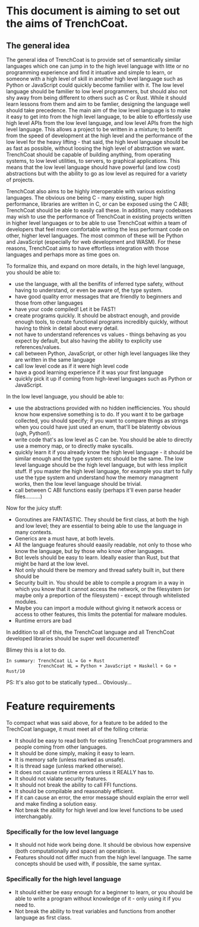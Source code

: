 # This document is aiming to set out the aims of TrenchCoat.

## The general idea

The general idea of TrenchCoat is to provide set of semantically similar languages which one can jump in to the high level language with litte or no programming experience and find it intuative and simple to learn, or someone with a high level of skill in another high level language such as Python or JavaScript could quickly become familier with it. The low level language should be familier to low level programmers, but should also not shy away from being different to others such as C or Rust. While it should learn lessons from them and aim to be famlier, designing the language well should take precedence. The main aim of the low level language is to make it easy to get into from the high level language, to be able to effortlessly use high level APIs from the low level language, and low level APIs from the high level language. This allows a project to be written in a mixture; to benifit from the speed of development at the high level and the performance of the low level for the heavy lifting - that said, the high level language should be as fast as possible, without loosing the high level of abstraction we want. TrenchCoat should be capable of building anything, from operating systems, to low level utilities, to servers, to graphical applications. This means that the low level language should have powerful (and low cost) abstractions but with the ability to go as low level as required for a variety of projects.

TrenchCoat also aims to be highly interoperable with various existing languages. The obvious one being C - many existing, super high performance, libraries are written in C, or can be exposed using the C ABI; TrenchCoat should be able to easily call these. In addition, many codebases may wish to use the performance of TrenchCoat in existing projects written in higher level languages or to be able to use TrenchCoat within a team of developers that feel more comfortable writing the less performant code on other, higher level languages. The most common of these will be Python and JavaScript (especially for web development and WASM). For these reasons, TrenchCoat aims to have effortless integration with those languages and perhaps more as time goes on.

To formalize this, and expand on more details, in the high level language, you should be able to:
- use the language, with all the benifits of inferred type safety, without having to understand, or even be aware of, the type system.
- have good quality error messages that are friendly to beginners and those from other languages
- have your code compiled! Let it be FAST!
- create programs quickly. It should be abstract enough, and provide enough tools, to create functional programs incredibly quickly, without having to think in detail about every detail.
- not have to understand references vs values - things behaving as you expect by default, but also having the ability to explicity use references/values.
- call between Python, JavaScript, or other high level languages like they are written in the same language
- call low level code as if it were high level code
- have a good learning experience if it was your first language
- quickly pick it up if coming from high-level languages such as Python or JavaScript.

In the low level language, you should be able to:
- use the abstractions provided with no hidden inefficiencies. You should know how expensive something is to do. If you want it to be garbage collected, you should specify; if you want to compare things as strings when you could have just used an enum, that'll be blatently obvious (ugh, Python!).
- write code that's as low level as C can be. You should be able to directly use a memory map, or to directly make syscalls.
- quickly learn it if you already know the high level language - it should be similar enough and the type system etc should be the same. The low level language should be the high level language, but with less implicit stuff. If you master the high level language, for example you start to fully use the type system and understand how the memory managment works, then the low level language should be trivial.
- call between C ABI functions easily (perhaps it'll even parse header files..........)

Now for the juicy stuff:
- Goroutines are FANTASTIC. They should be first class, at both the high and low level; they are essential to being able to use the language in many contexts.
- Generics are a must have, at both levels.
- All the language features should eaasily readable, not only to those who know the language, but by those who know other languages.
- Bot levels should be easy to learn. Ideally easier than Rust, but that might be hard at the low level.
- Not only should there be memory and thread safety built in, but there should be
- Security built in. You should be able to compile a program in a way in which you know that it cannot access the network, or the filesystem (or maybe only a preportion of the filesystem) - except through whitelisted modules.
- Maybe you can import a module without giving it network access or access to other features, this limits the potential for malware modules.
- Runtime errors are bad

In addition to all of this, the TrenchCoat language and all TrenchCoat developed libraries should be super well documented!

Blimey this is a lot to do.

```
In summary: TrenchCoat LL = Go + Rust
            TrenchCoat HL = Python + JavaScript + Haskell + Go + Rust/10
```



PS: It's also got to be statically typed... Obviously...

# Feature requirements

To compact what was said above, for a feature to be added to the TrechCoat language, it must meet all of the folling criteria:
- It should be easy to read both for existing TrenchCoat programmers and people coming from other languages.
- It should be done simply, making it easy to learn.
- It is memory safe (unless marked as unsafe).
- It is thread sage (unless marked otherwise).
- It does not cause runtime errors unless it REALLY has to.
- It should not vialate security features.
- It should not break the ability to call FFI functions.
- It should be compilable and reasonably efficient.
- If it can cause an error, the error message should explain the error well and make finding a solution easy.
- Not break the ability for high level and low level functions to be used interchangably.

### Specifically for the low level language

- It should not hide work being done. It should be obvious how expensive (both computationally and space) an operation is.
- Features should not differ much from the high level language. The same concepts should be used with, if possible, the same syntax.

### Specifically for the high level language

- It should either be easy enough for a beginner to learn, or you should be able to write a program without knowledge of it - only using it if you need to.
- Not break the ability to treat variables and functions from another language as first class.

